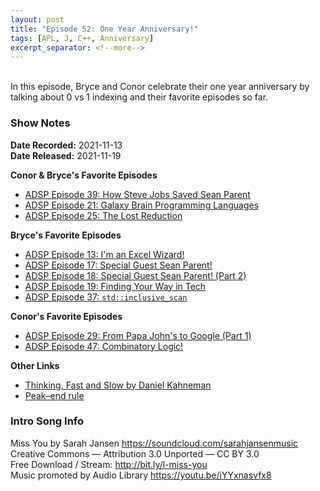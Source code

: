 ```yaml
---
layout: post
title: "Episode 52: One Year Anniversary!"
tags: [APL, J, C++, Anniversary]
excerpt_separator: <!--more-->
---
```


<div id="buzzsprout-player-9578058"></div><script src="https://www.buzzsprout.com/1501960/9578058-episode-52-one-year-anniversary.js?container_id=buzzsprout-player-9578058&player=small" type="text/javascript" charset="utf-8"></script>

<br>In this episode, Bryce and Conor celebrate their one year anniversary by talking about 0 vs 1 indexing and their favorite episodes so far.

<!--more-->

### Show Notes

**Date Recorded:** 2021-11-13 <br>
**Date Released:** 2021-11-19

**Conor & Bryce's Favorite Episodes**

* [ADSP Episode 39: How Steve Jobs Saved Sean Parent](https://adspthepodcast.com/2021/08/20/Episode-39.html)
* [ADSP Episode 21: Galaxy Brain Programming Languages](https://adspthepodcast.com/2021/04/16/Episode-21.html)
* [ADSP Episode 25: The Lost Reduction](https://adspthepodcast.com/2021/05/14/Episode-25.html)

**Bryce's Favorite Episodes**

* [ADSP Episode 13: I'm an Excel Wizard!](https://adspthepodcast.com/2021/02/19/Episode-13.html)
* [ADSP Episode 17: Special Guest Sean Parent!](https://adspthepodcast.com/2021/03/19/Episode-17.html)
* [ADSP Episode 18: Special Guest Sean Parent! (Part 2)](https://adspthepodcast.com/2021/03/26/Episode-18.html)
* [ADSP Episode 19: Finding Your Way in Tech](https://adspthepodcast.com/2021/04/02/Episode-19.html)
* [ADSP Episode 37: `std::inclusive_scan`](https://adspthepodcast.com/2021/08/06/Episode-37.html)

**Conor's Favorite Episodes**

* [ADSP Episode 29: From Papa John's to Google (Part 1)](https://adspthepodcast.com/2021/06/11/Episode-29.html)
* [ADSP Episode 47: Combinatory Logic!](https://adspthepodcast.com/2021/10/15/Episode-47.html)

**Other Links**

* [Thinking, Fast and Slow by Daniel Kahneman](https://en.wikipedia.org/wiki/Thinking,_Fast_and_Slow)
* [Peak–end rule](https://en.wikipedia.org/wiki/Peak%E2%80%93end_rule)

### Intro Song Info

Miss You by Sarah Jansen https://soundcloud.com/sarahjansenmusic<br>
Creative Commons — Attribution 3.0 Unported — CC BY 3.0<br>
Free Download / Stream: http://bit.ly/l-miss-you<br>
Music promoted by Audio Library https://youtu.be/iYYxnasvfx8<br>
